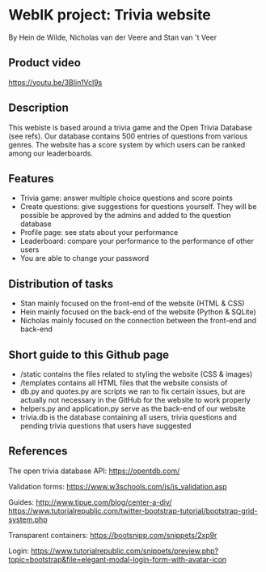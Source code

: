 # WebIK project: Trivia website
By Hein de Wilde, Nicholas van der Veere and Stan van 't Veer
## Product video
https://youtu.be/3BIin1Vcl9s
## Description
This webiste is based around a trivia game and the Open Trivia Database (see refs). Our database contains 500 entries of questions from various genres. The website has a score system by which users can be ranked among our leaderboards.
## Features
- Trivia game: answer multiple choice questions and score points
- Create questions: give suggestions for questions yourself. They will be possible be approved by the admins and added to the question database
- Profile page: see stats about your performance
- Leaderboard: compare your performance to the performance of other users
- You are able to change your password
## Distribution of tasks
* Stan mainly focused on the front-end of the website (HTML & CSS)
* Hein mainly focused on the back-end of the website (Python & SQLite)
* Nicholas mainly focused on the connection between the front-end and back-end
## Short guide to this Github page
* /static contains the files related to styling the website (CSS & images)
* /templates contains all HTML files that the website consists of
* db.py and quotes.py are scripts we ran to fix certain issues, but are actually not necessary in the GitHub for the website to work properly
* helpers.py and application.py serve as the back-end of our website
* trivia.db is the database containing all users, trivia questions and pending trivia questions that users have suggested
## References
The open trivia database API:
https://opentdb.com/

Validation forms:
https://www.w3schools.com/js/js_validation.asp

Guides:
http://www.tipue.com/blog/center-a-div/
https://www.tutorialrepublic.com/twitter-bootstrap-tutorial/bootstrap-grid-system.php

Transparent containers:
https://bootsnipp.com/snippets/2xp9r

Login:
https://www.tutorialrepublic.com/snippets/preview.php?topic=bootstrap&file=elegant-modal-login-form-with-avatar-icon



